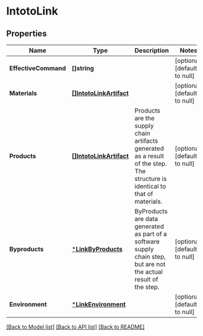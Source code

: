 # IntotoLink

## Properties
Name | Type | Description | Notes
------------ | ------------- | ------------- | -------------
**EffectiveCommand** | **[]string** |  | [optional] [default to null]
**Materials** | [**[]IntotoLinkArtifact**](intotoLinkArtifact.md) |  | [optional] [default to null]
**Products** | [**[]IntotoLinkArtifact**](intotoLinkArtifact.md) | Products are the supply chain artifacts generated as a result of the step. The structure is identical to that of materials. | [optional] [default to null]
**Byproducts** | [***LinkByProducts**](LinkByProducts.md) | ByProducts are data generated as part of a software supply chain step, but are not the actual result of the step. | [optional] [default to null]
**Environment** | [***LinkEnvironment**](LinkEnvironment.md) |  | [optional] [default to null]

[[Back to Model list]](../README.md#documentation-for-models) [[Back to API list]](../README.md#documentation-for-api-endpoints) [[Back to README]](../README.md)


